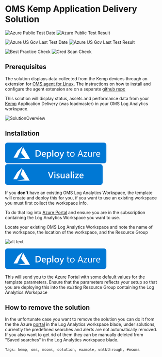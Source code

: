 # OMS Kemp Application Delivery Solution

![Azure Public Test Date](https://azurequickstartsservice.blob.core.windows.net/badges/oms-kemp-applicationdelivery-solution/PublicLastTestDate.svg)
![Azure Public Test Result](https://azurequickstartsservice.blob.core.windows.net/badges/oms-kemp-applicationdelivery-solution/PublicDeployment.svg)

![Azure US Gov Last Test Date](https://azurequickstartsservice.blob.core.windows.net/badges/oms-kemp-applicationdelivery-solution/FairfaxLastTestDate.svg)
![Azure US Gov Last Test Result](https://azurequickstartsservice.blob.core.windows.net/badges/oms-kemp-applicationdelivery-solution/FairfaxDeployment.svg)

![Best Practice Check](https://azurequickstartsservice.blob.core.windows.net/badges/oms-kemp-applicationdelivery-solution/BestPracticeResult.svg)
![Cred Scan Check](https://azurequickstartsservice.blob.core.windows.net/badges/oms-kemp-applicationdelivery-solution/CredScanResult.svg)

## Prerequisites

The solution displays data collected from the Kemp devices through an extension for [OMS agent for Linux](https://github.com/Microsoft/OMS-Agent-for-Linux). The instructions on how to install and configure the agent extension are on a separate [github repo](https://github.com/QuaeNocentDocent/omskemp)

This solution will display status, assets and performance data from your [Kemp](www.kemptechnologies.com) Application Delivery (was loadmaster) in your OMS Log Analytics workspace.

![SolutionOverview](images/overview.png?raw=true)

## Installation

[![Deploy To Azure](https://raw.githubusercontent.com/Azure/azure-quickstart-templates/master/1-CONTRIBUTION-GUIDE/images/deploytoazure.svg?sanitize=true)]("https://portal.azure.com/#create/Microsoft.Template/uri/https%3A%2F%2Fraw.githubusercontent.com%2FAzure%2Fazure-quickstart-templates%2Fmaster%2Foms-kemp-applicationdelivery-solution%2Fazuredeploy.json")  [![Visualize](https://raw.githubusercontent.com/Azure/azure-quickstart-templates/master/1-CONTRIBUTION-GUIDE/images/visualizebutton.svg?sanitize=true)]("http://armviz.io/#/?load=https%3A%2F%2Fraw.githubusercontent.com%2FAzure%2Fazure-quickstart-templates%2Fmaster%2Foms-kemp-applicationdelivery-solution%2Fazuredeploy.json")

If you **don't** have an existing OMS Log Analytics Workspace, the template will create and deploy this for you, if you want to use an existing workspace you must first collect the workspace info.

To do that log into [Azure Portal](https://portal.azure.com) and ensure you are in the subscription containing the Log Analytics Workspace you want to use.

Locate your existing OMS Log Analytics Workspace and note the name of the workspace, the location of the workspace, and the Resource Group

![alt text](images/omsworkspace.png "omsws") 

[![Deploy to Azure](https://raw.githubusercontent.com/Azure/azure-quickstart-templates/master/1-CONTRIBUTION-GUIDE/images/deploytoazure.svg?sanitize=true)](https://portal.azure.com/#create/Microsoft.Template/uri/https%3A%2F%2Fraw.githubusercontent.com%2FAzure%2Fazure-quickstart-templates%2Fmaster%2Foms-kemp-applicationdelivery-solution%2Fazuredeploy.json) 

This will send you to the Azure Portal with some default values for the template parameters. 
Ensure that the parameters reflects your setup so that you are deploying this into the *existing* Resource Group containing the Log Analytics Workspace

## How to remove the solution

In the unfortunate case you want to remove the solution you can do it from the the Azure [portal](https://portal.azure.com) in the Log Analytics workspace blade, under solutions, currently the predefined searches and alerts are not automatically removed. If you also want to get rid of them they can be manually deleted from "Saved searches" in the Log Analytics workspace blade.

`Tags: kemp, oms, msoms, solution, example, walkthrough, #msoms`


